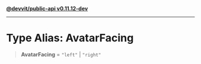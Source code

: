 [**@devvit/public-api v0.11.12-dev**](../../../../../../README.md)

---

# Type Alias: AvatarFacing

> **AvatarFacing** = `"left"` \| `"right"`

